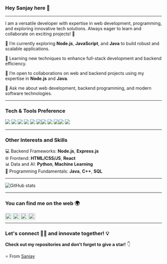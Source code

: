### Hey Sanjay here 👋

---

I am a versatile developer with expertise in web development, programming, and exploring innovative tech solutions. Always eager to learn and collaborate on exciting projects! 🚀

 🔭 I’m currently exploring **Node.js**, **JavaScript**, and **Java** to build robust and scalable applications.
 
 🌱 Learning new techniques to enhance full-stack development and backend efficiency.
 
 👯 I’m open to collaborations on web and backend projects using my expertise in **Node.js** and **Java**.
 
 💬 Ask me about web development, backend programming, and modern software technologies.

---

### Tech & Tools Preference

<img src = "https://img.shields.io/badge/-HTML5-E34F26?style=flat&logo=html5&logoColor=white"> <img src = "https://img.shields.io/badge/-CSS3-1572B6?style=flat&logo=css3&logoColor=white"> <img src="https://img.shields.io/badge/-JavaScript-eed718?style=flat&logo=javascript&logoColor=ffffff">
<img src="https://img.shields.io/badge/-Node.js-3C873A?style=flat&logo=Node.js&logoColor=white"> <img src="https://img.shields.io/badge/-MongoDB-4DB33D?style=flat&logo=mongodb&logoColor=FFFFFF"> <img src="https://img.shields.io/badge/-Python-black?style=flat&logo=python&logoColor=white"><img src="http://img.shields.io/badge/-C%20&%20C++-659ad2?style=flat&logo=c%2B%2B&logoColor=ffffff"> <img src="http://img.shields.io/badge/-Java-F89820?style=flat&logo=java&logoColor=white"> <img src="http://img.shields.io/badge/-Git-F1502F?style=flat&logo=git&logoColor=FFFFFF"><img src="http://img.shields.io/badge/-Github-000000?style=flat&logo=github&logoColor=FFFFFF"> <img src="http://img.shields.io/badge/-VS%20Code-007ACC?style=flat&logo=visual%20studio%20code&logoColor=white">

---

### Other Interests and Skills

💻 Backend Frameworks: **Node.js**, **Express.js**  
🌐 Frontend: **HTML/CSS/JS**, **React**  
📊 Data and AI: **Python**, **Machine Learning**  
💾 Programming Fundamentals: **Java**, **C++**, **SQL**

---

![GitHub stats](https://github-readme-stats.vercel.app/api?username=Sanjay-H-M&show_icons=true&hide_border=true)


---

### You can find me on the web 🌍

[<img align="left" alt="Sanjay | Instagram" width="22px" src="https://cdn.jsdelivr.net/npm/simple-icons@v3/icons/instagram.svg" />](https://www.instagram.com/sanjay_2705/profilecard/?igsh=MTNxNW5sYTN0aHljOA==)
[<img align="left" alt="Sanjay | LinkedIn" width="22px" src="https://cdn.jsdelivr.net/npm/simple-icons@v3/icons/linkedin.svg" />](https://www.linkedin.com/in/h-m-sanjay-6928a92a6?utm_source=share&utm_campaign=share_via&utm_content=profile&utm_medium=android_app)
[<img align="left" alt="Sanjay | Facebook" width="22px" src="https://cdn.jsdelivr.net/npm/simple-icons@v3/icons/facebook.svg" />](https://www.facebook.com/share/1BHyWPmizk/)
[<img align="left" alt="Sanjay | YouTube" width="22px" src="https://cdn.jsdelivr.net/npm/simple-icons@v3/icons/youtube.svg" />](https://youtube.com/@sanjay-sj1kv?si=xal3MJXBMYXzqBYN)

<br/>

---

### Let's connect 👨‍💻 and innovate together! 💡

**Check out my repositories and don't forget to give a star!** 👇

:star: From [Sanjay](https://github.com/Sanjay-H-M)
